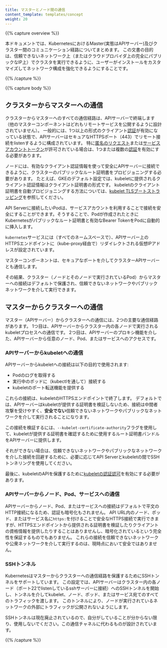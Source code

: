 ```yaml
---
title: マスターとノード間の通信
content_template: templates/concept
weight: 20
---
```


{{% capture overview %}}

本ドキュメントでは、KubernetesにおけるMaster(実態はAPIサーバー)及びクラスター間のコミュニケーション経路についてまとめます。
この文書の目的は、信頼できないネットワーク上（またはクラウドプロバイダ上の完全にパブリックなIP上）でクラスタを実行できるように、ユーザーがインストールをカスタマイズしてネットワーク構成を強化できるようにすることです。

{{% /capture %}}


{{% capture body %}}

## クラスターからマスターへの通信

クラスターからマスターへのすべての通信経路は、APIサーバーで終端します（他のマスターコンポーネントはどれもリモートサービスを公開するように設計されていません）。
一般的には、1つ以上の形式のクライアント[認証](/docs/reference/access-authn-authz/authentication/)が有効になっている状態で、APIサーバーはセキュアなHTTPSポート（443）でリモート接続をlistenするように構成されています。
特に[匿名のリクエスト](/docs/reference/access-authn-authz/authentication/#anonymous-requests)または[サービスアカウントトークン](/docs/reference/access-authn-authz/authentication/#service-account-tokens)が許可されている場合は、1つまたは複数の[認証](/docs/reference/access-authn-authz/authorization/)を有効にする必要があります。

ノードには、有効なクライアント認証情報を使って安全にAPIサーバーに接続できるように、クラスターのパブリックなルート証明書をプロビジョニングする必要があります。
たとえば、GKEのデフォルト設定では、kubeletに提供されるクライアント認証情報はクライアント証明書の形式です。
kubeletのクライアント証明書を自動プロビジョニングする方法については、[kubelet TLSブートストラッピング](/docs/reference/command-line-tools-reference/kubelet-tls-bootstrapping/)を参照してください。

API Serverに接続したいPodは、サービスアカウントを利用することで接続を安全にすることができます。そうすることで、Podが作成されたときにKubernetesがパブリックなルート証明書と有効なBearer TokenをPodに自動的に挿入します。

`kubernetes`サービスには（すべてのネームスペースで）、APIサーバー上のHTTPSエンドポイントに（kube-proxy経由で）リダイレクトされる仮想IPアドレスが設定されています。

マスターコンポーネントは、セキュアなポートを介してクラスターAPIサーバーとも通信します。

その結果、クラスター（ノードとそのノードで実行されているPod）からマスターへの接続はデフォルトで保護され、信頼できないネットワークやパブリックネットワークを介して実行できます。

## マスターからクラスターへの通信

マスター（APIサーバー）からクラスターへの通信には、2つの主要な通信経路があります。
1つ目は、APIサーバーからクラスター内の各ノードで実行されるkubeletプロセスへの通信です。
2つ目は、APIサーバーのプロキシ機能を介した、APIサーバーから任意のノード、Pod、またはサービスへのアクセスです。

### APIサーバーからkubeletへの通信

APIサーバーからkubeletへの接続は以下の目的で使用されます:

  * Podのログを取得する
  * 実行中のポッドに（kubectlを通して）接続する
  * kubeletのポート転送機能を提供する

これらの接続は、kubeletのHTTPSエンドポイントで終了します。
デフォルトでは、APIサーバーはkubeletが提供する証明書を検証しないため、接続は中間者攻撃を受けやすく、**安全でない**信頼できないネットワークやパブリックなネットワークを介して実行されることになります。

この接続を検証するには、`--kubelet-certificate-authority`フラグを使用して、kubeletが提供する証明書を確認するために使用するルート証明書バンドルをAPIサーバーに提供します。

それができない場合は、信頼できないネットワークやパブリックなネットワークを介した接続を回避するために、必要に応じてAPI Serverとkubeletの間でSSHトンネリングを使用してください。

最後に、kubeletのAPIを保護するために[kubeletの認証認可](/docs/admin/kubelet-authentication-authorization/)を有効にする必要があります。

### APIサーバーからノード、Pod、サービスへの通信

APIサーバーからノード、Pod、またはサービスへの接続はデフォルトで平文のHTTP接続になるため、認証も暗号化もされません。
API URL内のノード、ポッド、またはサービス名に`https:`を付けることで安全なHTTPS接続で実行できますが、HTTPSエンドポイントから提供される証明書を検証したりクライアントの資格情報を提供したりすることはありませんし、暗号化されているという完全性を保証するものでもありません。
これらの接続を信頼できないネットワークや公衆ネットワークを介して実行するのは、現時点において安全ではありません。

### SSHトンネル

Kubernetesはマスターからクラスターへの通信経路を保護するためにSSHトンネルをサポートしています。
この設定では、APIサーバーはクラスター内の各ノード（ポート22でlistenしているsshサーバーに接続）へのSSHトンネルを開始し、トンネルを介してkubelet、ノード、ポッド、またはサービス宛てのすべてのトラフィックを渡します。
このトンネルにより、ノードが実行されているネットワークの外部にトラフィックが公開されないようにします。

SSHトンネルは現在廃止されているので、自分がしていることが分からない限り、使用しないでください。この通信チャネルに代わるものが設計されています。

{{% /capture %}}
